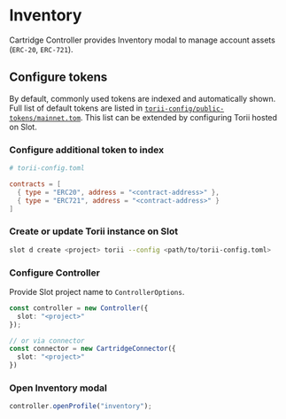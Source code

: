 # Inventory 

Cartridge Controller provides Inventory modal to manage account assets (`ERC-20`, `ERC-721`).

## Configure tokens

By default, commonly used tokens are indexed and automatically shown. Full list of default tokens are listed in [`torii-config/public-tokens/mainnet.tom`](https://github.com/cartridge-gg/controller/packages/torii-config/public-tokens/mainnet.toml). This list can be extended by configuring Torii hosted on Slot.

### Configure additional token to index

```toml
# torii-config.toml

contracts = [
  { type = "ERC20", address = "<contract-address>" },
  { type = "ERC721", address = "<contract-address>" }
]
```

### Create or update Torii instance on Slot

```sh
slot d create <project> torii --config <path/to/torii-config.toml>
```

### Configure Controller

Provide Slot project name to `ControllerOptions`.

```typescript
const controller = new Controller({
  slot: "<project>" 
});

// or via connector
const connector = new CartridgeConnector({
  slot: "<project>" 
})
```

### Open Inventory modal

```typescript
controller.openProfile("inventory");
```
